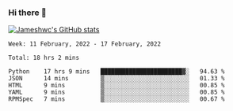### Hi there 👋

[![Jameshwc's GitHub stats](https://github-readme-stats.vercel.app/api?username=jameshwc)](https://github.com/anuraghazra/github-readme-stats)

<!--START_SECTION:waka-->
```text
Week: 11 February, 2022 - 17 February, 2022

Total: 18 hrs 2 mins

Python    17 hrs 9 mins   ███████████████████████▓░   94.63 % 
JSON      14 mins         ▒░░░░░░░░░░░░░░░░░░░░░░░░   01.33 % 
HTML      9 mins          ▒░░░░░░░░░░░░░░░░░░░░░░░░   00.85 % 
YAML      9 mins          ▒░░░░░░░░░░░░░░░░░░░░░░░░   00.85 % 
RPMSpec   7 mins          ▒░░░░░░░░░░░░░░░░░░░░░░░░   00.67 % 
```
<!--END_SECTION:waka-->